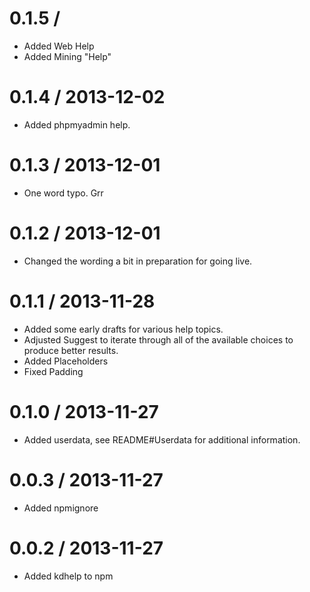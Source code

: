 # 0.1.5 /

- Added Web Help
- Added Mining "Help"

# 0.1.4 / 2013-12-02

- Added phpmyadmin help.

# 0.1.3 / 2013-12-01

- One word typo. Grr

# 0.1.2 / 2013-12-01

- Changed the wording a bit in preparation for going live.

# 0.1.1 / 2013-11-28

 - Added some early drafts for various help topics.
 - Adjusted Suggest to iterate through all of the available choices to produce
  better results.
 - Added Placeholders
 - Fixed Padding

# 0.1.0 / 2013-11-27

 - Added userdata, see README#Userdata for additional information.

# 0.0.3 / 2013-11-27

 - Added npmignore

# 0.0.2 / 2013-11-27

 - Added kdhelp to npm
